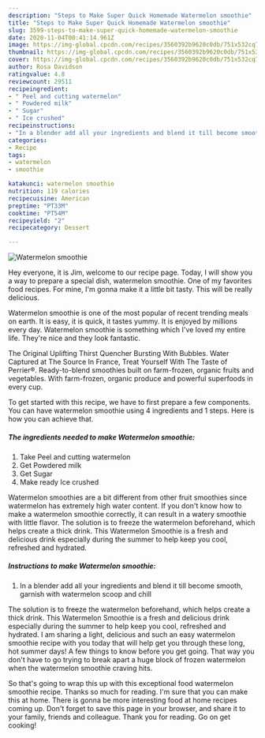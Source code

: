 ```yaml
---
description: "Steps to Make Super Quick Homemade Watermelon smoothie"
title: "Steps to Make Super Quick Homemade Watermelon smoothie"
slug: 3599-steps-to-make-super-quick-homemade-watermelon-smoothie
date: 2020-11-04T00:41:14.961Z
image: https://img-global.cpcdn.com/recipes/3560392b9620c0db/751x532cq70/watermelon-smoothie-recipe-main-photo.jpg
thumbnail: https://img-global.cpcdn.com/recipes/3560392b9620c0db/751x532cq70/watermelon-smoothie-recipe-main-photo.jpg
cover: https://img-global.cpcdn.com/recipes/3560392b9620c0db/751x532cq70/watermelon-smoothie-recipe-main-photo.jpg
author: Rosa Davidson
ratingvalue: 4.8
reviewcount: 29511
recipeingredient:
- " Peel and cutting watermelon"
- " Powdered milk"
- " Sugar"
- " Ice crushed"
recipeinstructions:
- "In a blender add all your ingredients and blend it till become smooth, garnish with watermelon scoop and chill"
categories:
- Recipe
tags:
- watermelon
- smoothie

katakunci: watermelon smoothie 
nutrition: 119 calories
recipecuisine: American
preptime: "PT33M"
cooktime: "PT54M"
recipeyield: "2"
recipecategory: Dessert

---
```



![Watermelon smoothie](https://img-global.cpcdn.com/recipes/3560392b9620c0db/751x532cq70/watermelon-smoothie-recipe-main-photo.jpg)

Hey everyone, it is Jim, welcome to our recipe page. Today, I will show you a way to prepare a special dish, watermelon smoothie. One of my favorites food recipes. For mine, I'm gonna make it a little bit tasty. This will be really delicious.

Watermelon smoothie is one of the most popular of recent trending meals on earth. It is easy, it is quick, it tastes yummy. It is enjoyed by millions every day. Watermelon smoothie is something which I've loved my entire life. They're nice and they look fantastic.

The Original Uplifting Thirst Quencher Bursting With Bubbles. Water Captured at The Source In France, Treat Yourself With The Taste of Perrier®. Ready-to-blend smoothies built on farm-frozen, organic fruits and vegetables. With farm-frozen, organic produce and powerful superfoods in every cup.


To get started with this recipe, we have to first prepare a few components. You can have watermelon smoothie using 4 ingredients and 1 steps. Here is how you can achieve that.

<!--inarticleads1-->

##### The ingredients needed to make Watermelon smoothie:

1. Take  Peel and cutting watermelon
1. Get  Powdered milk
1. Get  Sugar
1. Make ready  Ice crushed


Watermelon smoothies are a bit different from other fruit smoothies since watermelon has extremely high water content. If you don&#39;t know how to make a watermelon smoothie correctly, it can result in a watery smoothie with little flavor. The solution is to freeze the watermelon beforehand, which helps create a thick drink. This Watermelon Smoothie is a fresh and delicious drink especially during the summer to help keep you cool, refreshed and hydrated. 

<!--inarticleads2-->

##### Instructions to make Watermelon smoothie:

1. In a blender add all your ingredients and blend it till become smooth, garnish with watermelon scoop and chill


The solution is to freeze the watermelon beforehand, which helps create a thick drink. This Watermelon Smoothie is a fresh and delicious drink especially during the summer to help keep you cool, refreshed and hydrated. I am sharing a light, delicious and such an easy watermelon smoothie recipe with you today that will help get you through these long, hot summer days! A few things to know before you get going. That way you don&#39;t have to go trying to break apart a huge block of frozen watermelon when the watermelon smoothie craving hits. 

So that's going to wrap this up with this exceptional food watermelon smoothie recipe. Thanks so much for reading. I'm sure that you can make this at home. There is gonna be more interesting food at home recipes coming up. Don't forget to save this page in your browser, and share it to your family, friends and colleague. Thank you for reading. Go on get cooking!
